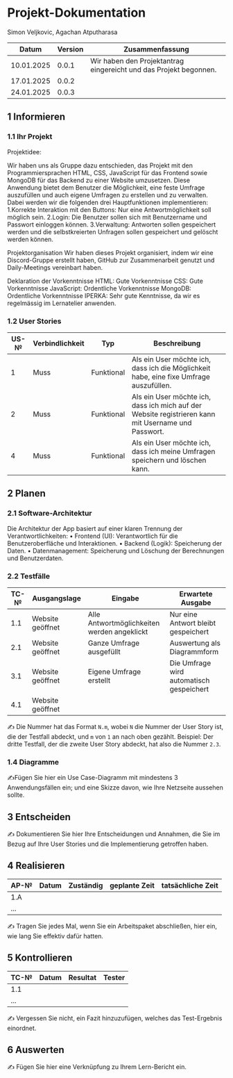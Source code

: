 # Projekt-Dokumentation

Simon Veljkovic, Agachan Atputharasa

| Datum | Version | Zusammenfassung                                              |
| ----- | ------- | ------------------------------------------------------------ |
| 10.01.2025 | 0.0.1 | Wir haben den Projektantrag eingereicht und das Projekt begonnen. |
| 17.01.2025 | 0.0.2 |                                                              |
| 24.01.2025 | 0.0.3 |                                                              |

## 1 Informieren

### 1.1 Ihr Projekt

Projektidee:

Wir haben uns als Gruppe dazu entschieden, das Projekt mit den Programmiersprachen HTML, CSS, JavaScript für das Frontend sowie MongoDB für das Backend zu einer Website umzusetzen. Diese Anwendung bietet dem Benutzer die Möglichkeit, eine feste Umfrage auszufüllen und auch eigene Umfragen zu erstellen und zu verwalten. Dabei werden wir die folgenden drei Hauptfunktionen implementieren:
1.Korrekte Interaktion mit den Buttons: Nur eine Antwortmöglichkeit soll möglich sein.
2.Login: Die Benutzer sollen sich mit Benutzername und Passwort einloggen können.
3.Verwaltung: Antworten sollen gespeichert werden und die selbstkreierten Unfragen sollen gespeichert und gelöscht werden können.

Projektorganisation
Wir haben dieses Projekt organisiert, indem wir eine Discord-Gruppe erstellt haben, GitHub zur Zusammenarbeit genutzt und Daily-Meetings vereinbart haben.

Deklaration der Vorkenntnisse
HTML: Gute Vorkenntnisse 
CSS: Gute Vorkenntnisse
JavaScript: Ordentliche Vorkenntnisse
MongoDB: Ordentliche Vorkenntnisse
IPERKA: Sehr gute Kenntnisse, da wir es regelmässig im Lernatelier anwenden.


### 1.2 User Stories

| US-№ | Verbindlichkeit | Typ  | Beschreibung                       |
| ---- | --------------- | ---- | ---------------------------------- |
| 1    | Muss            | Funktional | Als ein User möchte ich, dass ich die Möglichkeit habe, eine fixe Umfrage auszufüllen. |
| 2    | Muss            | Funktional | Als ein User möchte ich, dass ich mich auf der Website registrieren kann mit Username und Passwort. |                                 | 3    | Muss            | Funktional | Als ein User möchte ich, dass ich eigene Umfragen erstellen kann. |
| 4    | Muss            | Funktional | Als ein User möchte ich, dass ich meine Umfragen speichern und löschen kann. |



## 2 Planen

### 2.1 Software-Architektur

Die Architektur der App basiert auf einer klaren Trennung der Verantwortlichkeiten:
•	Frontend (UI): Verantwortlich für die Benutzeroberfläche und Interaktionen.
•	Backend (Logik): Speicherung der Daten.
•	Datenmanagement: Speicherung und Löschung der Berechnungen und Benutzerdaten.


### 2.2 Testfälle

| TC-№ | Ausgangslage | Eingabe | Erwartete Ausgabe |
| ---- | ------------ | ------- | ----------------- |
| 1.1  | Website geöffnet | Alle Antwortmöglichkeiten werden angeklickt | Nur eine Antwort bleibt gespeichert |
| 2.1  | Website geöffnet | Ganze Umfrage ausgefüllt | Auswertung als Diagrammform |
| 3.1  | Website geöffnet | Eigene Umfrage erstellt | Die Umfrage wird automatisch gespeichert |
| 4.1  | Website geöffnet | 

✍️ Die Nummer hat das Format `N.m`, wobei `N` die Nummer der User Story ist, die der Testfall abdeckt, und `m` von `1` an nach oben gezählt. Beispiel: Der dritte Testfall, der die zweite User Story abdeckt, hat also die Nummer `2.3`.

### 1.4 Diagramme

✍️Fügen Sie hier ein Use Case-Diagramm mit mindestens 3 Anwendungsfällen ein; und eine Skizze davon, wie Ihre Netzseite aussehen sollte.

## 3 Entscheiden

✍️ Dokumentieren Sie hier Ihre Entscheidungen und Annahmen, die Sie im Bezug auf Ihre User Stories und die Implementierung getroffen haben.

## 4 Realisieren

| AP-№ | Datum | Zuständig | geplante Zeit | tatsächliche Zeit |
| ---- | ----- | --------- | ------------- | ----------------- |
| 1.A  |       |           |               |                   |
| ...  |       |           |               |                   |

✍️ Tragen Sie jedes Mal, wenn Sie ein Arbeitspaket abschließen, hier ein, wie lang Sie effektiv dafür hatten.

## 5 Kontrollieren

| TC-№ | Datum | Resultat | Tester |
| ---- | ----- | -------- | ------ |
| 1.1  |       |          |        |
| ...  |       |          |        |

✍️ Vergessen Sie nicht, ein Fazit hinzuzufügen, welches das Test-Ergebnis einordnet.

## 6 Auswerten

✍️ Fügen Sie hier eine Verknüpfung zu Ihrem Lern-Bericht ein.
